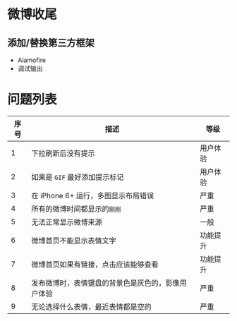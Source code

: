 # 微博收尾

## 添加/替换第三方框架

* Alamofire
* 调试输出

# 问题列表

| 序号 | 描述 | 等级 |
| -- | -- | -- |
| 1 | 下拉刷新后没有提示 | 用户体验 |
| 2 | 如果是 `GIF` 最好添加提示标记 | 用户体验 |
| 3 | 在 iPhone 6+ 运行，多图显示布局错误 | 严重 |
| 4 | 所有的微博时间都显示的`刚刚` | 严重 |
| 5 | 无法正常显示微博来源 | 一般 |
| 6 | 微博首页不能显示表情文字 | 功能提升 |
| 7 | 微博首页如果有链接，点击应该能够查看 | 功能提升 |
| 8 | 发布微博时，表情键盘的背景色是灰色的，影像用户体验 | 严重 |
| 9 | 无论选择什么表情，最近表情都是空的 | 严重 |



